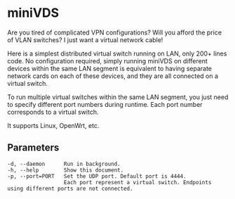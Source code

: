 # miniVDS
Are you tired of complicated VPN configurations? Will you afford the price of VLAN switches? I just want a virtual network cable!

Here is a simplest distributed virtual switch running on LAN, only 200+ lines code. No configuration required, simply running miniVDS on different devices within the same LAN segment is equivalent to having separate network cards on each of these devices, and they are all connected on a virtual switch.

To run multiple virtual switches within the same LAN segment, you just need to specify different port numbers during runtime. Each port number corresponds to a virtual switch.

It supports Linux, OpenWrt, etc.

## Parameters

	-d, --daemon      Run in background.
	-h, --help        Show this document.
	-p, --port=PORT   Set the UDP port. Default port is 4444.
	                  Each port represent a virtual switch. Endpoints using different ports are not connected.
